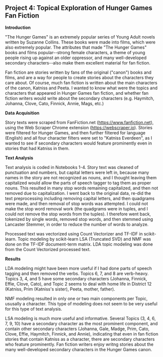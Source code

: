 ## **Project 4: Topical Exploration of Hunger Games Fan Fiction**



**Introduction**

"The Hunger Games" is an extremely popular series of Young Adult novels written by Suzanne Collins. These books were made into films, which were also extremely popular. The attributes that made "The Hunger Games" books and films popular--strong female characters, a theme of young people rising up against an older oppressor, and many well-developed secondary characters--also make them excellent material for fan fiction.

Fan fiction are stories written by fans of the original ("canon") books and films, and are a way for people to create stories about the characters they care about. Of course, much fan fiction is written about the main characters of the canon, Katniss and Peeta. I wanted to know what were the topics and characters that appeared in Hunger Games fan fiction, and whether fan fiction writers would write about the secondary characters (e.g. Haymitch, Johanna, Clove, Cato, Finnick, Annie, Mags, etc.)



**Data Acquisition**

Story texts were scraped from FanFiction.net (https://www.fanfiction.net), using the Web Scraper Chrome extension (https://webscraper.io). Stories were filtered for Hunger Games, and then further filtered for language (English) and all four character filters were set to "Katniss Everdeen", as I wanted to see if secondary characters would feature prominently even in stories that had Katniss in them.



**Text Analysis**

Text analysis is coded in Notebooks 1-4. Story text was cleaned of punctuation and numbers, but capital letters were left in, because many names in the story are not recognized as nouns, and I thought leaving them capitalized would allow the parts of speech tagger to tag them as proper nouns. This resulted in many stop words remaining capitalized, and then not removed due to capitalization. I went back to the original data, re-did the text preprocessing including removing capital letters, and then quadgrams were made, and then removal of stop words was attempted. I could not make the stop word removal work (the quadgrams were in tuples, and I could not remove the stop words from the tuples). I therefore went back, tokenized by single words, removed stop words, and then stemmed using Lancaster Stemmer, in order to reduce the number of words to analyze.

Processed text was vectorized using Count Vectorizer and TF-IDF in scikit-learn. Topic modeling by scikit-learn LSA (Truncated SVD) and NMF  was done on the TF-IDF document-term matrix. LDA topic modeling was done from the Count Vectorized processed text.



**Results**

LDA modeling might have been more useful if I had done parts of speech tagging and then removed the verbs. Topics 6, 7, and 8 are verb-heavy. Topics 3, 4, and 5 have some secondary characters (Johanna, Finnick, Effie, Clove, Cato), and Topic 2 seems to deal with home life in District 12 (Katniss, Prim (Katniss's sister), Peeta, mother, father).

NMF modeling resulted in only one or two main components per Topic, ususally a character. This type of modeling does not seem to be very useful for this type of text analysis.

LSA modeling is much more useful and informative. Several Topics (3, 4, 6, 7, 9, 10) have a secondary character as the most prominent component, and contain other secondary characters (Johanna, Gale, Madge, Prim, Cato, Clove, Effie, Haymitch, Finnick, and Annie), indicating that even in fan fiction stories that contain Katniss as a character, there are secondary characters who feature prominently. Fan fiction writers enjoy writng stories about the many well-developed secondary characters in the Hunger Games canon.
